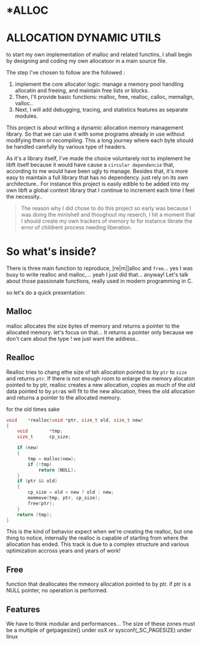# *ALLOC

# ALLOCATION DYNAMIC UTILS

to start my own implementation of malloc and related functins, I shall begin by designing and coding my own allocatoor in a main source file.

The step I've chosen to follow are the followed :
1. implement the core allocator logic: manage a memory pool handling allocatin and freeing, and maintain free lists or blocks.
2. Then, I'll provide basic functions: malloc, free, realloc, calloc, memalign, valloc..
3. Next, I will add debugging, tracing, and statistics features as separate modules.

This project is about writing a dynamic allocation memory management library. So that we can use it with some programs already in use without modifying them or recompiling. This a long journey where each byte should be handled carefully by various type of headers. 

As it's a library itself, I've made the choice voluntarely not to implement he libft itself because it would have cause a `circular dependencie` that, according to me would have been ugly to manage. Besides that, it's more easy to maintain a full library that has no dependency. just rely on its own architecture.. For instance this project is easily edible to be added into my own libft a global context library that I continue to increment each time I feel the necessity.. 

> The reason why I did chose to do this project so early was because I was doing the minishell and thoughout my reserch, I hit a moment that I should create my own trackers of memory to for instance librate the error of childrent process needing liberation.


# So what's inside? 

There is three main function to reproduce, [re|m|]alloc and `free`... yes I was busy to write realloc and malloc,... yeah I just did that... anyway! 
Let's talk about those passionate functions, really used in modern programming in C.

so let's do a quick presentation:

## Malloc
malloc allocates the size bytes of memory and returns a pointer to the allocated memory. let's focus on that... It returns a pointer only because we don't care about the type ! we just want the address..

## Realloc
Realloc tries to chang ethe size of teh allocation pointed to by `ptr` to `size` and returns `ptr`. If there is not enough room to enlarge the memory alocaton pointed to by ptr, realloc creates a new allocation, copies as much of the old data pointed to by `ptr`as will fit to the new allocation, frees the old allocation and returns a pointer to the allocated memory.

for the old times sake <p style="color:red"></p>
```c
void    *realloc(void *ptr, size_t old, size_t new)
{
    void        *tmp;
    size_t      cp_size;

    if (new)
    {
        tmp = malloc(new);
        if (!tmp)
            return (NULL);
    }
    if (ptr && old)
    {
        cp_size = old < new ? old : new;
        memmove(tmp, ptr, cp_size);
        free(ptr);
    }
    return (tmp);
}
```
This is the kind of behavior expect when we're creating the realloc, but one thing to notice, internally the realloc is capable of starting from where the allocation has ended. This track is due to a complex structure and various optimization accross years and years of work!

## Free
function that deallocates the mmeory allocation pointed to by ptr. if ptr is a NULL pointer, no operation is performed.

## Features

We have to think modular and performances...
The size of these zones must be a multiple of getpagesize() under osX or sysconf(_SC_PAGESIZE)
under linux

